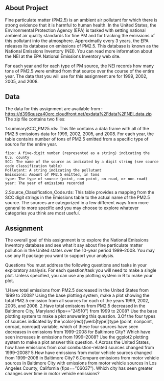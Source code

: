 ## About Project
Fine particulate matter (PM2.5) is an ambient air pollutant for which there is strong evidence that it is harmful to human health. In the United States, 
the Environmental Protection Agency (EPA) is tasked with setting national ambient air quality standards for fine PM and for tracking the emissions of this
pollutant into the atmosphere. Approximatly every 3 years, the EPA releases its database on emissions of PM2.5. This database is known as the National 
Emissions Inventory (NEI). You can read more information about the NEI at the EPA National Emissions Inventory web site.

For each year and for each type of PM source, the NEI records how many tons of PM2.5 were emitted from that source over the course of the entire year. The 
data that you will use for this assignment are for 1999, 2002, 2005, and 2008.

## Data
The data for this assignment are available from : https://d396qusza40orc.cloudfront.net/exdata%2Fdata%2FNEI_data.zip
The zip file contains two files:

1.summarySCC_PM25.rds: This file contains a data frame with all of the PM2.5 emissions data for 1999, 2002, 2005, and 2008. For each year, the table contains number of tons of PM2.5 emitted from a specific type of source for the entire year.
					   
    fips: A five-digit number (represented as a string) indicating the U.S. county 
    SCC: The name of the source as indicated by a digit string (see source code classification table)
    Pollutant: A string indicating the pollutant
    Emissions: Amount of PM2.5 emitted, in tons
    type: The type of source (point, non-point, on-road, or non-road)
    year: The year of emissions recorded
					   
2.Source_Classification_Code.rds: This table provides a mapping from the SCC digit strings in the Emissions table to the actual name of the PM2.5 source. The sources are categorized in a few different ways from more general to more specific and you may choose to explore whatever categories you think are most useful.
								  
## Assignment
The overall goal of this assignment is to explore the National Emissions Inventory database and see what it say about fine particulate matter pollution in the 
United states over the 10-year period 1999–2008. You may use any R package you want to support your analysis.

Questions
You must address the following questions and tasks in your exploratory analysis. For each question/task you will need to make a single plot. Unless specified, 
you can use any plotting system in R to make your plot.

1.Have total emissions from PM2.5 decreased in the United States from 1999 to 2008? Using the base plotting system, make a plot showing the total PM2.5 emission
  from all sources for each of the years 1999, 2002, 2005, and 2008.
2.Have total emissions from PM2.5 decreased in the Baltimore City, Maryland (fips=="24510") from 1999 to 2008? Use the base plotting system to make a plot answering 
  this question.
3.Of the four types of sources indicated by the \color{red}{\verb|type|}type (point, nonpoint, onroad, nonroad) variable, which of these four sources have seen 
  decreases in emissions from 1999–2008 for Baltimore City? Which have seen increases in emissions from 1999–2008? Use the ggplot2 plotting system to make a 
  plot answer this question.
4.Across the United States, how have emissions from coal combustion-related sources changed from 1999–2008?
5.How have emissions from motor vehicle sources changed from 1999–2008 in Baltimore City?
6.Compare emissions from motor vehicle sources in Baltimore City with emissions from motor vehicle sources in Los Angeles County, California (fips=="06037"). 
  Which city has seen greater changes over time in motor vehicle emissions?
